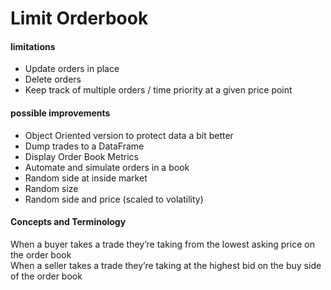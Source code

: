 # Limit Orderbook

#### limitations
* Update orders in place
* Delete orders
* Keep track of multiple orders / time priority at a given price point

#### possible improvements
* Object Oriented version to protect data a bit better
* Dump trades to a DataFrame
* Display Order Book Metrics
* Automate and simulate orders in a book 
* Random side at inside market
* Random size
* Random side and price (scaled to volatility)

#### Concepts and Terminology 
When a buyer takes a trade they’re taking from the lowest asking price  on the order book <br/>
When a seller takes a trade they’re taking at the highest bid on the buy side of the order book
